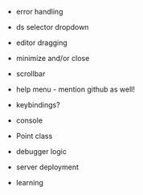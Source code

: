 - error handling
- ds selector dropdown
- editor dragging
- minimize and/or close
- scrollbar
- help menu - mention github as well!
- keybindings?
- console
- Point class

- debugger logic

- server deployment
- learning
